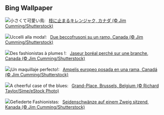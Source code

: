 ## Bing Wallpaper
![](https://www.bing.com/th?id=OHR.WinterWaxwings_JA-JP9441530604_UHD.jpg&w=1000)小さくて可愛い鳥:&nbsp;&ensp;[枝に止まるキレンジャク, カナダ (© Jim Cumming/Shutterstock)](https://www.bing.com/th?id=OHR.WinterWaxwings_JA-JP9441530604_UHD.jpg)
<br><br/>
![](https://www.bing.com/th?id=OHR.WinterWaxwings_IT-IT8371577177_UHD.jpg&w=1000)Uccelli alla moda!:&nbsp;&ensp;[Due beccofrusoni su un ramo, Canada (© Jim Cumming/Shutterstock)](https://www.bing.com/th?id=OHR.WinterWaxwings_IT-IT8371577177_UHD.jpg)
<br><br/>
![](https://www.bing.com/th?id=OHR.WinterWaxwings_FR-FR2348728059_UHD.jpg&w=1000)Des fashionistas à plumes !:&nbsp;&ensp;[Jaseur boréal perché sur une branche, Canada (© Jim Cumming/Shutterstock)](https://www.bing.com/th?id=OHR.WinterWaxwings_FR-FR2348728059_UHD.jpg)
<br><br/>
![](https://www.bing.com/th?id=OHR.WinterWaxwings_ES-ES2516028661_UHD.jpg&w=1000)¡Un maquillaje perfecto!:&nbsp;&ensp;[Ampelis europeo posada en una rama, Canadá (© Jim Cumming/Shutterstock)](https://www.bing.com/th?id=OHR.WinterWaxwings_ES-ES2516028661_UHD.jpg)
<br><br/>
![](https://www.bing.com/th?id=OHR.GrandPlaceXmas_EN-GB3702031642_UHD.jpg&w=1000)A cheerful case of the blues:&nbsp;&ensp;[Grand-Place, Brussels, Belgium (© Richard Taylor/Sime/eStock Photo)](https://www.bing.com/th?id=OHR.GrandPlaceXmas_EN-GB3702031642_UHD.jpg)
<br><br/>
![](https://www.bing.com/th?id=OHR.WinterWaxwings_DE-DE9437107900_UHD.jpg&w=1000)Gefiederte Fashionistas:&nbsp;&ensp;[Seidenschwänze auf einem Zweig sitzend, Kanada (© Jim Cumming/Shutterstock)](https://www.bing.com/th?id=OHR.WinterWaxwings_DE-DE9437107900_UHD.jpg)
<br><br/>
